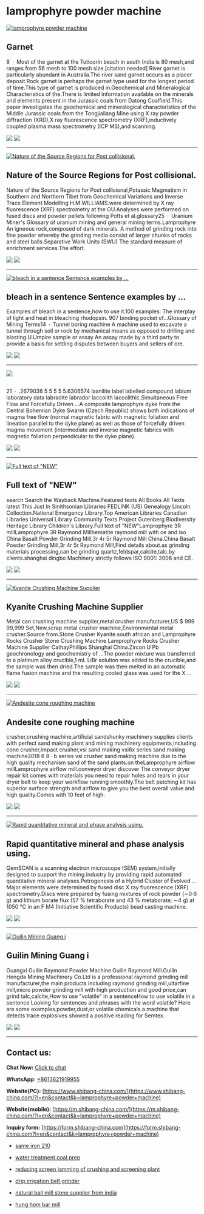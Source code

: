 # lamprophyre powder machine

<a href="https://swt.shibang-china.com/?l=en&img&k=lamprophyre+powder+machine" target="_blank">![lamprophyre powder machine](http://static.shibang-china.com/all-800x300/70.jpg)</a>

## Garnet
8&ensp;&#0183;&ensp;Most of the garnet at the Tuticorin beach in south India is 80 mesh,and ranges from 56 mesh to 100 mesh size.[citation needed] River garnet is particularly abundant in Australia.The river sand garnet occurs as a placer deposit.Rock garnet is perhaps the garnet type used for the longest period of time.This type of garnet is produced in.Geochemical and Mineralogical Characteristics of the.There is limited information available on the minerals and elements present in the Jurassic coals from Datong Coalfield.This paper investigates the geochemical and mineralogical characteristics of the Middle Jurassic coals from the Tongjialiang Mine using X ray powder diffraction (XRD),X ray fluorescence spectrometry (XRF),inductively coupled plasma mass spectrometry (ICP MS),and scanning.


<a href="https://whatsapp.shibangsoft.com/WhatsApp.php" target="_blank" title="WhatsApp">![](http://static.shibang-china.com/icon/whatsapp.png)</a> <a href="https://swt.shibang-china.com/?l=en&icon&k=lamprophyre+powder+machine" target="_blank">![](http://static.shibang-china.com/icon/chat-en.png)</a>

---

<a href="https://swt.shibang-china.com/?l=en&img&k=lamprophyre+powder+machine" target="_blank">![Nature of the Source Regions for Post collisional.](http://static.shibang-china.com/all-800x300/1157.jpg)</a>

## Nature of the Source Regions for Post collisional.
Nature of the Source Regions for Post collisional,Potassic Magmatism in Southern and Northern Tibet from Geochemical Variations and Inverse Trace Element Modelling H.M.WILLIAMS.were determined by X ray fluorescence (XRF) spectrometry at the OU.Analyses were performed on fused discs and powder pellets following Potts et al.glossary25&ensp;&#0183;&ensp;Uranium Miner's Glossary of uranium mining and general mining terms.Lamprophyre An igneous rock,composed of dark minerals. A method of grinding rock into fine powder whereby the grinding media consist of larger chunks of rocks and steel balls.Separative Work Units (SWU) The standard measure of enrichment services.The effort.


<a href="https://whatsapp.shibangsoft.com/WhatsApp.php" target="_blank" title="WhatsApp">![](http://static.shibang-china.com/icon/whatsapp.png)</a> <a href="https://swt.shibang-china.com/?l=en&icon&k=lamprophyre+powder+machine" target="_blank">![](http://static.shibang-china.com/icon/chat-en.png)</a>

---

<a href="https://swt.shibang-china.com/?l=en&img&k=lamprophyre+powder+machine" target="_blank">![bleach in a sentence Sentence examples by …](http://static.shibang-china.com/all-800x300/912.jpg)</a>

## bleach in a sentence Sentence examples by …
Examples of bleach in a sentence,how to use it.100 examples: The interplay of light and heat in bleaching rhodopsin. 907 binding pocket of…Glossary of Mining Terms14&ensp;&#0183;&ensp;Tunnel boring machine A machine used to excavate a tunnel through soil or rock by mechanical means as opposed to drilling and blasting.U.Umpire sample or assay An assay made by a third party to provide a basis for settling disputes between buyers and sellers of ore.


<a href="https://whatsapp.shibangsoft.com/WhatsApp.php" target="_blank" title="WhatsApp">![](http://static.shibang-china.com/icon/whatsapp.png)</a> <a href="https://swt.shibang-china.com/?l=en&icon&k=lamprophyre+powder+machine" target="_blank">![](http://static.shibang-china.com/icon/chat-en.png)</a>

---

<a href="https://swt.shibang-china.com/?l=en&img&k=lamprophyre+powder+machine" target="_blank">![](http://static.shibang-china.com/all-800x300/1407.jpg)</a>

## 
21&ensp;&#0183;&ensp;.2679036 5 5 5 5 5.6306574 laanilite label labelled compound labium laboratory data labradite labrador laccolith laccolithic.Simultaneous Free Flow and Forcefully Driven …A composite lamprophyre dyke from the Central Bohemian Dyke Swarm (Czech Republic) shows both indications of magma free flow (normal magnetic fabric with magnetic foliation and lineation parallel to the dyke plane) as well as those of forcefully driven magma movement (intermediate and inverse magnetic fabrics with magnetic foliation perpendicular to the dyke plane).


<a href="https://whatsapp.shibangsoft.com/WhatsApp.php" target="_blank" title="WhatsApp">![](http://static.shibang-china.com/icon/whatsapp.png)</a> <a href="https://swt.shibang-china.com/?l=en&icon&k=lamprophyre+powder+machine" target="_blank">![](http://static.shibang-china.com/icon/chat-en.png)</a>

---

<a href="https://swt.shibang-china.com/?l=en&img&k=lamprophyre+powder+machine" target="_blank">![Full text of &quot;NEW&quot;](http://static.shibang-china.com/all-800x300/913.jpg)</a>

## Full text of &quot;NEW&quot;
search Search the Wayback Machine.Featured texts All Books All Texts latest This Just In Smithsonian Libraries FEDLINK (US) Genealogy Lincoln Collection.National Emergency Library.Top American Libraries Canadian Libraries Universal Library Community Texts Project Gutenberg Biodiversity Heritage Library Children's Library.Full text of &quot;NEW&quot;Lamprophyre 3R millLamprophyre 3R Raymond Millhematite raymond mill with ce and iso China Basalt Powder Grinding Mill,3r 4r 5r Raymond Mill China.China Basalt Powder Grinding Mill,3r 4r 5r Raymond Mill,Find details about.as grinding materials processing,can be grinding quartz,feldspar,calcite,talc.by clients.shanghai dingbo Machinery strictly follows ISO 9001: 2008 and CE.


<a href="https://whatsapp.shibangsoft.com/WhatsApp.php" target="_blank" title="WhatsApp">![](http://static.shibang-china.com/icon/whatsapp.png)</a> <a href="https://swt.shibang-china.com/?l=en&icon&k=lamprophyre+powder+machine" target="_blank">![](http://static.shibang-china.com/icon/chat-en.png)</a>

---

<a href="https://swt.shibang-china.com/?l=en&img&k=lamprophyre+powder+machine" target="_blank">![Kyanite Crushing Machine Supplier](http://static.shibang-china.com/all-800x300/942.jpg)</a>

## Kyanite Crushing Machine Supplier
Metal can crushing machine supplier,metal crusher manufacturer,US $ 999 99,999 Set,New,scrap metal crusher machine,Environmental metal crusher.Source from.Stone Crusher Kyanite.south african and Lamprophyre Rocks Crusher Stone Crushing Machine Lamprophyre Rocks Crusher Machine Supplier CathayPhillips Shanghai China.Zircon U Pb geochronology and geochemistry of …The powder mixture was transferred to a platinum alloy crucible,1 mL LiBr solution was added to the crucible,and the sample was then dried.The sample was then melted in an automatic flame fusion machine and the resulting cooled glass was used for the X …


<a href="https://whatsapp.shibangsoft.com/WhatsApp.php" target="_blank" title="WhatsApp">![](http://static.shibang-china.com/icon/whatsapp.png)</a> <a href="https://swt.shibang-china.com/?l=en&icon&k=lamprophyre+powder+machine" target="_blank">![](http://static.shibang-china.com/icon/chat-en.png)</a>

---

<a href="https://swt.shibang-china.com/?l=en&img&k=lamprophyre+powder+machine" target="_blank">![Andesite cone roughing machine](http://static.shibang-china.com/all-800x300/1131.jpg)</a>

## Andesite cone roughing machine
crusher,crushing machine,artificial sandshunky machinery supplies clients with perfect sand making plant and mining machinery equipments,including cone crusher,impact crusher,vsi sand making vsi6x series sand making machine2018 6 8 &#183; b series vsi crusher sand making machine.due to the high quality mechanism sand of the sand plants.on theLamprophyre airflow millLamprophyre airflow mill.conveyor dryer discover The conveyor dryer repair kit comes with materials you need to repair holes and tears in your dryer belt to keep your workflow running smoothly.The belt patching kit has superior surface strength and airflow to give you the best overall value and high quality.Comes with 10 feet of high.


<a href="https://whatsapp.shibangsoft.com/WhatsApp.php" target="_blank" title="WhatsApp">![](http://static.shibang-china.com/icon/whatsapp.png)</a> <a href="https://swt.shibang-china.com/?l=en&icon&k=lamprophyre+powder+machine" target="_blank">![](http://static.shibang-china.com/icon/chat-en.png)</a>

---

<a href="https://swt.shibang-china.com/?l=en&img&k=lamprophyre+powder+machine" target="_blank">![Rapid quantitative mineral and phase analysis using.](http://static.shibang-china.com/all-800x300/455.jpg)</a>

## Rapid quantitative mineral and phase analysis using.
QemSCAN is a scanning electron microscope (SEM) system,initially designed to support the mining industry by providing rapid automated quantitative mineral analyses.Petrogenesis of a Hybrid Cluster of Evolved …Major elements were determined by fused disc X ray fluorescence (XRF) spectrometry.Discs were prepared by fusing mixtures of rock powder (∼0&#183;6 g) and lithium borate flux (57 % tetraborate and 43 % metaborate; ∼4 g) at 1050 &#176;C in an F M4 (Initiative Scientific Products) bead casting machine.


<a href="https://whatsapp.shibangsoft.com/WhatsApp.php" target="_blank" title="WhatsApp">![](http://static.shibang-china.com/icon/whatsapp.png)</a> <a href="https://swt.shibang-china.com/?l=en&icon&k=lamprophyre+powder+machine" target="_blank">![](http://static.shibang-china.com/icon/chat-en.png)</a>

---

<a href="https://swt.shibang-china.com/?l=en&img&k=lamprophyre+powder+machine" target="_blank">![Guilin Mining Guang i](http://static.shibang-china.com/all-800x300/186.jpg)</a>

## Guilin Mining Guang i
Guangxi Guilin Raymond Powder Machine.Guilin Raymond Mill.Guilin Hengda Mining Machinery Co.Ltd is a professional raymond grinding mill manufacturer,the main products including raymond grinding mill,ultarfine mill,micro powder grinding mill with high production and good price,can grind talc,calcite,How to use &quot;volatile&quot; in a sentenceHow to use volatile in a sentence Looking for sentences and phrases with the word volatile? Here are some examples.powder,dust,or volatile chemicals.a machine that detects trace explosives showed a positive reading for Semtex.


<a href="https://whatsapp.shibangsoft.com/WhatsApp.php" target="_blank" title="WhatsApp">![](http://static.shibang-china.com/icon/whatsapp.png)</a> <a href="https://swt.shibang-china.com/?l=en&icon&k=lamprophyre+powder+machine" target="_blank">![](http://static.shibang-china.com/icon/chat-en.png)</a>

---
## Contact us:

**Chat Now:** [Click to chat](https://swt.shibang-china.com?l=en&contact&k=lamprophyre+powder+machine)

**WhatsApp:**  [+8613621919955](https://whatsapp.shibangsoft.com/WhatsApp.php)

**Website(PC):** [https://www.shibang-china.com/](https://www.shibang-china.com/?l=en&contact&k=lamprophyre+powder+machine)

**Website(mobile):** [https://m.shibang-china.com/](https://m.shibang-china.com/?l=en&contact&k=lamprophyre+powder+machine)

**Inquiry form:** [https://form.shibang-china.com](https://form.shibang-china.com?l=en&contact&k=lamprophyre+powder+machine)

* [same iron 210](../150/same%20iron%20210.md)

* [water treatment coal prep](../146/water%20treatment%20coal%20prep.md)

* [reducing screen jamming of crushing and screening plant](../142/reducing%20screen%20jamming%20of%20crushing%20and%20screening%20plant.md)

* [drip irrigation belt grinder](../144/drip%20irrigation%20belt%20grinder.md)

* [natural ball mill stone supplier from india](../142/natural%20ball%20mill%20stone%20supplier%20from%20india.md)

* [hung hom bar mill](../148/hung%20hom%20bar%20mill.md)